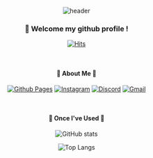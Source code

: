 <div align="center"> 

![header](https://capsule-render.vercel.app/api?type=Cylinder&height=100&text=EDOC&desc=I’m%20currently%20learning...&descAlignY=85&animation=fadeIn&color=timeAuto&fontColor=000000)
###  :wave: Welcome my github profile !
[![Hits](https://hits.seeyoufarm.com/api/count/incr/badge.svg?url=https%3A%2F%2Fgithub.com%2Fpoik1118%2F&count_bg=%2379C83D&title_bg=%23555555&icon=&icon_color=%23E7E7E7&title=hits&edge_flat=false)](https://hits.seeyoufarm.com)

 <br/>

####  :speech_balloon: About Me :speech_balloon:

[![Github Pages](https://img.shields.io/badge/github%20pages-121013?style=for-the-badge&logo=github&logoColor=white&link=https://github.com/poik1118/)](https://github.com/poik1118/)
[![Instagram](https://img.shields.io/badge/Instagram-%23E4405F.svg?style=for-the-badge&logo=Instagram&logoColor=white&link=https://www.instagram.com/daeseung_03/)](https://www.instagram.com/daeseung_03/)
[![Discord](https://img.shields.io/badge/Discord-%235865F2.svg?style=for-the-badge&logo=discord&logoColor=white)](mailto:poik1118@naver.com)
[![Gmail](https://img.shields.io/badge/Gmail-D14836?style=for-the-badge&logo=gmail&logoColor=white&link=mailto:poik031118@gmail.com)](mailto:poik031118@gmail.com)

<br/>

####  :open_book: Once I've Used :open_book:

![GitHub stats](https://github-readme-stats.vercel.app/api?username=poik1118&show_icons=true&theme=transparent)

![Top Langs](https://github-readme-stats.vercel.app/api/top-langs/?username=poik1118&layout=donut&theme=transparent)




<!--
### Hi there 👋

**poik1118/poik1118** is a ✨ _special_ ✨ repository because its `README.md` (this file) appears on your GitHub profile.

Here are some ideas to get you started:

- 🔭 I’m currently working on ...
- 🌱 I’m currently learning ...
- 👯 I’m looking to collaborate on ...
- 🤔 I’m looking for help with ...
- 💬 Ask me about ...
- 📫 How to reach me: ...
- 😄 Pronouns: ...
- ⚡ Fun fact: ...

Header Customize : https://github.com/kyechan99/capsule-render#types
![header](https://capsule-render.vercel.app/api?type=Cylinder&height=100&text=EDOC&desc=I’m%20currently%20learning%20.....&descAlignY=85&animation=fadeIn&color=0:667eea,100:764ba2&fontColor=705FBE&stroke=715AB8&strokeWidth=1)

Readme Stats : https://github.com/anuraghazra/github-readme-stats
-->
